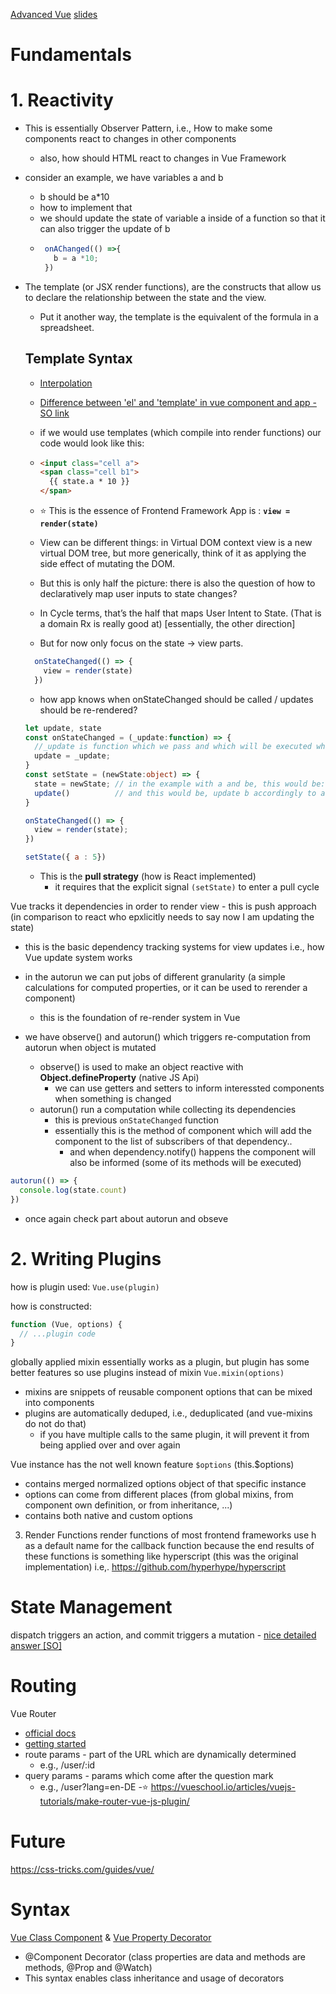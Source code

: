 [Advanced Vue](https://frontendmasters.com/courses/advanced-vue/)
[slides](https://docs.google.com/presentation/d/1TgDx4DN8YqfdndYWMovBcQVPWyKLTNcbo1YS8XlLo9o/edit#slide=id.g19eebb1966_0_65)

# Fundamentals
# 1. Reactivity
   - This is essentially Observer Pattern, i.e., How to make some components react to changes in other components
     - also, how should HTML react to changes in Vue Framework
   - consider an example, we have variables a and b
     - b should be a*10
     - how to implement that
     - we should update the state of variable a inside of a function so that it can also trigger the update of b
     - ```javascript
        onAChanged(() =>{
          b = a *10;
        })
        ```
  - The template (or JSX render functions), are the constructs that allow us to declare the relationship between the state and the view.
    - Put it another way, the template is the equivalent of the formula in a spreadsheet.
    ## Template Syntax
      - [Interpolation](https://vuejs.org/v2/guide/syntax.html#Interpolations)
    - [Difference between 'el' and 'template' in vue component and app - SO link](https://stackoverflow.com/questions/46596769/what-is-the-difference-between-el-and-template-in-vue-component-and-app)

    - if we would use templates (which compile into render functions) our code would look like this:
    - ```html
      <input class="cell a">
      <span class="cell b1">
        {{ state.a * 10 }}
      </span>
      ```
    - ⭐ This is the essence of Frontend Framework App is : **`view = render(state)`**
    - View can be different things: in Virtual DOM context view is a new virtual DOM tree, but more generically, think of it as applying the side effect of mutating the DOM.

    - But this is only half the picture: there is also the question of how to declaratively map user inputs to state changes?
    - In Cycle terms, that’s the half that maps User Intent to State. (That is a domain Rx is really good at) [essentially, the other direction]
    - But for now only focus on the state -> view parts.

    ```javascript
      onStateChanged(() => {
        view = render(state)
      })
      ```
    - how app knows when onStateChanged should be called / updates should be re-rendered?

    ```typescript
    let update, state
    const onStateChanged = (_update:function) => {
      //_update is function which we pass and which will be executed when state changes
      update = _update;
    }
    const setState = (newState:object) => {
      state = newState; // in the example with a and be, this would be: a = newValue
      update()          // and this would be, update b accordingly to a*10
    }
    ```


    ```javascript
    onStateChanged(() => {
      view = render(state);
    })

    setState({ a : 5})
    ```
    - This is the **pull strategy** (how is React implemented)
      - it requires that the explicit signal `(setState)` to enter a pull cycle

  Vue tracks it dependencies in order to render view
    - this is push approach (in comparison to react who epxlicitly needs to say now I am updating the state)

  - this is the basic dependency tracking systems for view updates i.e., how Vue update system works
  - in the autorun we can put jobs of different granularity (a simple calculations for computed properties, or it can be used to rerender a component)
    - this is the foundation of re-render system in Vue
  - we have observe() and autorun() which triggers re-computation from autorun when object is mutated

    - observe() is used to make an object reactive with **Object.defineProperty** (native JS Api)
      - we can use getters and setters to inform interessted components when something is changed
    - autorun() run a computation while collecting its dependencies
      - this is previous `onStateChanged` function
      - essentially this is the method of component which will add the component to the list of subscribers of that dependency..
        - and when dependency.notify() happens the component will also be informed (some of its methods will be executed)
  ```javascript
  autorun(() => {
    console.log(state.count)
  })
  ```

  - once again check part about autorun and obseve
# 2. Writing Plugins

how is plugin used: `Vue.use(plugin)`

how is constructed:
```javascript
function (Vue, options) {
  // ...plugin code
}
```

globally applied mixin essentially works as a plugin, but plugin has some better features so use plugins instead of mixin
`Vue.mixin(options)`
- mixins are snippets of reusable component options that can be mixed into components
- plugins are automatically deduped, i.e., deduplicated (and vue-mixins do not do that)
  - if you have multiple calls to the same plugin, it will prevent it from being applied over and over again

Vue instance has the not well known feature `$options` (this.$options)
  - contains merged normalized options object of that specific instance
  - options can come from different places (from global mixins, from component own definition, or from inheritance, ...)
  - contains both native and custom options


3. Render Functions
render functions of most frontend frameworks use h as a default name for the callback function because the end results of these functions is something like hyperscript (this was the original implementation) i.e,. https://github.com/hyperhype/hyperscript

# State Management
dispatch triggers an action, and commit triggers a mutation
	- [nice detailed answer [SO]](https://stackoverflow.com/questions/40390411/vuex-2-0-dispatch-versus-commit/40393742#40393742)


# Routing
Vue Router
  - [official docs](https://router.vuejs.org/)
  - [getting started](https://scotch.io/tutorials/getting-started-with-vue-router)
- route params - part of the URL which are dynamically determined
	- e.g., /user/:id
- query params - params which come after the question mark
	- e.g., /user?lang=en-DE
-⭐ https://vueschool.io/articles/vuejs-tutorials/make-router-vue-js-plugin/

# Future
https://css-tricks.com/guides/vue/

# Syntax
[Vue Class Component](https://class-component.vuejs.org/) & [Vue Property Decorator](https://github.com/kaorun343/vue-property-decorator)
- @Component Decorator (class properties are data and methods are methods, @Prop and @Watch)
- This syntax enables class inheritance and usage of decorators
